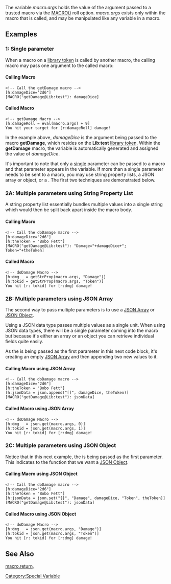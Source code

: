 The variable *macro.args* holds the value of the argument passed to a
trusted macro via the [MACRO()](macro_\(roll_option\) "wikilink") roll
option. *macro.args* exists only within the macro that is called, and
may be manipulated like any variable in a macro.

## Examples

### 1: Single parameter

When a macro on a [library token](Token:library_token "wikilink") is
called by another macro, the calling macro may pass one argument to the
called macro:

#### Calling Macro

``` mtmacro numberLines
<!-- Call the getDamage macro -->
[h:damageDice="2d6"]
[MACRO("getDamage@Lib:test"): damageDice]
```

#### Called Macro

``` mtmacro numberLines
<!-- getDamage Macro -->
[h:damageRoll = eval(macro.args) + 9]
You hit your target for [r:damageRoll] damage!
```

In the example above, *damageDice* is the argument being passed to the
macro **getDamage**, which resides on the **Lib:test** [library
token](Token:library_token "wikilink"). Within the **getDamage** macro,
the variable  is automatically generated and assigned the value of
*damageDice*.

It's important to note that only a <u>single</u> parameter can be passed
to a macro and that parameter appears in the  variable. If more than a
single parameter needs to be sent to a macro, you may use string
property lists, a JSON array or object, or a . The first two techniques
are demonstrated below.

### 2A: Multiple parameters using String Property List

A string property list essentially bundles multiple values into a single
string which would then be split back apart inside the macro body.

#### Calling Macro

``` mtmacro numberLines
<!-- Call the doDamage macro -->
[h:damageDice="2d6"]
[h:theToken = "Bobo Fett"]
[MACRO("getDamage@Lib:test"): "Damage="+damageDice+"; Token="+theToken]
```

#### Called Macro

``` mtmacro numberLines
<!-- doDamage Macro -->
[h:dmg   = getStrProp(macro.args, "Damage")]
[h:tokid = getStrProp(macro.args, "Token")]
You hit [r: tokid] for [r:dmg] damage!
```

### 2B: Multiple parameters using JSON Array

The second way to pass multiple parameters is to use a [JSON
Array](JSON_Array "wikilink") or [JSON Object](JSON_Object "wikilink").

Using a JSON data type passes multiple values as a single unit. When
using JSON data types, there will be a single parameter coming into the
macro but because it's either an array or an object you can retrieve
individual fields quite easily.

As the  is being passed  as the first parameter in this next code block,
it's creating an empty [JSON Array](JSON_Array "wikilink") and then
appending two new values to it.

#### Calling Macro using JSON Array

``` mtmacro numberLines
<!-- Call the doDamage macro -->
[h:damageDice="2d6"]
[h:theToken = "Bobo Fett"]
[h:jsonData = json.append("[]", damageDice, theToken)]
[MACRO("getDamage@Lib:test"): jsonData]
```

#### Called Macro using JSON Array

``` mtmacro numberLines
<!-- doDamage Macro -->
[h:dmg   = json.get(macro.args, 0)]
[h:tokid = json.get(macro.args, 1)]
You hit [r: tokid] for [r:dmg] damage!
```

### 2C: Multiple parameters using JSON Object

Notice that in this next example, the  is being passed  as the first
parameter. This indicates to the function that we want a [JSON
Object](JSON_Object "wikilink").

#### Calling Macro using JSON Object

``` mtmacro numberLines
<!-- Call the doDamage macro -->
[h:damageDice="2d6"]
[h:theToken = "Bobo Fett"]
[h:jsonData = json.set("{}", "Damage", damageDice, "Token", theToken)]
[MACRO("getDamage@Lib:test"): jsonData]
```

#### Called Macro using JSON Object

``` mtmacro numberLines
<!-- doDamage Macro -->
[h:dmg   = json.get(macro.args, "Damage")]
[h:tokid = json.get(macro.args, "Token")]
You hit [r: tokid] for [r:dmg] damage!
```

## See Also

[macro.return](macro.return "wikilink"),

[Category:Special Variable](Category:Special_Variable "wikilink")